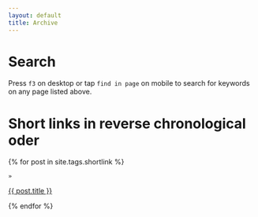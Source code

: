 ```yaml
---
layout: default
title: Archive
---
```



# Search

Press `f3` on desktop or tap `find in page` on mobile to search for keywords on any page listed above.


# Short links in reverse chronological oder

{% for post in site.tags.shortlink %}

<div>
  
    »
  <span class='post-title'>
    <a href="{{ site.path }}{{ post.url }}">{{ post.title }}</a>
  </span>
</div>

{% endfor %}